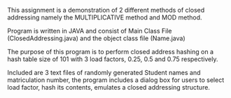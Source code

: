 This assignment is a demonstration of 2 different methods of closed addressing namely the MULTIPLICATIVE method and MOD method.

Program is written in JAVA and consist of Main Class File (ClosedAddressing.java) and the object class file (Name.java)

The purpose of this program is to perform closed address hashing on a hash table size of 101 with 3 load factors, 
0.25, 0.5 and 0.75 respectively.

Included are 3 text files of randomly generated Student names and matriculation number, 
the program includes a dialog box for users to select load factor, hash its contents, emulates a closed addressing structure. 
